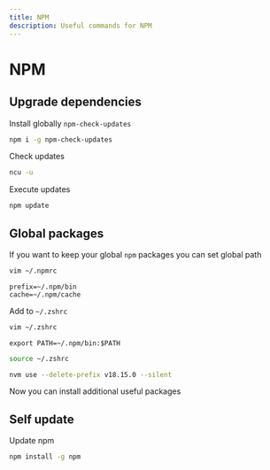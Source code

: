 ```yaml
---
title: NPM
description: Useful commands for NPM
---
```


# NPM

## Upgrade dependencies

Install globally `npm-check-updates`

```bash
npm i -g npm-check-updates
```

Check updates

```bash
ncu -u
```

Execute updates

```bash
npm update
```

## Global packages

If you want to keep your global `npm` packages you can set global path

```bash
vim ~/.npmrc
```

```bash[~/.npmrc]
prefix=~/.npm/bin
cache=~/.npm/cache
```

Add to `~/.zshrc`

```bash
vim ~/.zshrc
```

```bash[~/.zshrc]
export PATH=~/.npm/bin:$PATH
```

```bash
source ~/.zshrc
```

```bash
nvm use --delete-prefix v18.15.0 --silent
```

Now you can install additional useful packages

## Self update

Update npm

```bash
npm install -g npm
```